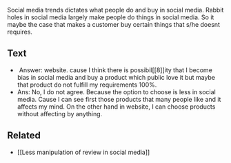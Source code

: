 Social media trends dictates what people do and buy in social media. Rabbit holes in social media largely make people do things in social media. So it maybe the case that makes a customer buy certain things that s/he doesnt requires.

## Text
-  Answer: website. cause I think there is possibil[[8]]ity that I become bias in social media and buy a product which public love it but maybe that product do not fulfill my requirements 100%.
- Ans: No, I do not agree. Because the option to choose is less in social media. Cause I can see first those products that many people like and it affects my mind. On the other hand in website, I can choose products without affecting by anything.

## Related
- [[Less manipulation of review in social media]]